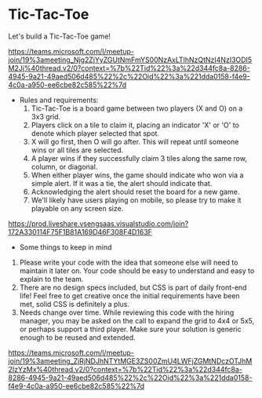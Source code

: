 # Tic-Tac-Toe
Let's build a Tic-Tac-Toe game! 

https://teams.microsoft.com/l/meetup-join/19%3ameeting_Njg2ZjYyZGUtNmFmYS00NzAxLTlhNzQtNzI4NzI3ODI5M2Jj%40thread.v2/0?context=%7b%22Tid%22%3a%22d344fc8a-8286-4945-9a21-49aed506d485%22%2c%22Oid%22%3a%221dda0158-f4e9-4c0a-a950-ee6cbe82c585%22%7d

- Rules and requirements:
  1. Tic-Tac-Toe is a board game between two players (X and O) on a 3x3 grid.
  2. Players click on a tile to claim it, placing an indicator 'X' or 'O' to denote which player selected that spot.
  3. X will go first, then O will go after. This will repeat until someone wins or all tiles are selected.
  4. A player wins if they successfully claim 3 tiles along the same row, column, or diagonal.
  5. When either player wins, the game should indicate who won via a simple alert. If it was a tie, the alert should indicate that.
  6. Acknowledging the alert should reset the board for a new game.
  7. We'll likely have users playing on mobile, so please try to make it playable on any screen size.

https://prod.liveshare.vsengsaas.visualstudio.com/join?172A330114F75F1B81A169D46F308F4D163F

- Some things to keep in mind
1.  Please write your code with the idea that someone else will need to maintain it later on. Your code should be easy to understand and easy to explain to the team.
2. There are no design specs included, but CSS is part of daily front-end life! Feel free to get creative once the initial requirements have been met, solid CSS is definitely a plus.
3. Needs change over time. While reviewing this code with the hiring manager, you may be asked on the call to expand the grid to 4x4 or 5x5, or perhaps support a third player. Make sure your solution is generic enough to be reused and extended.

https://teams.microsoft.com/l/meetup-join/19%3ameeting_ZjRjNDJhNTYtMGE3ZS00ZmU4LWFjZGMtNDczOTJhM2IzYzMx%40thread.v2/0?context=%7b%22Tid%22%3a%22d344fc8a-8286-4945-9a21-49aed506d485%22%2c%22Oid%22%3a%221dda0158-f4e9-4c0a-a950-ee6cbe82c585%22%7d
